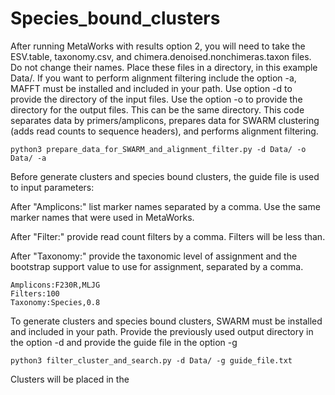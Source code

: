 # Species_bound_clusters
After running MetaWorks with results option 2, you will need to take the ESV.table, taxonomy.csv, and chimera.denoised.nonchimeras.taxon files. Do not change their names.
Place these files in a directory, in this example Data/.
If you want to perform alignment filtering include the option -a, MAFFT must be installed and included in your path.
Use option -d to provide the directory of the input files. Use the option -o to provide the directory for the output files. This can be the same directory.
This code separates data by primers/amplicons, prepares data for SWARM clustering (adds read counts to sequence headers), and performs alignment filtering.
```
python3 prepare_data_for_SWARM_and_alignment_filter.py -d Data/ -o Data/ -a
```
Before generate clusters and species bound clusters, the guide file is used to input parameters:

After "Amplicons:" list marker names separated by a comma. Use the same marker names that were used in MetaWorks.

After "Filter:" provide read count filters by a comma. Filters will be less than.

After "Taxonomy:" provide the taxonomic level of assignment and the bootstrap support value to use for assignment, separated by a comma.
```
Amplicons:F230R,MLJG
Filters:100
Taxonomy:Species,0.8
```
To generate clusters and species bound clusters, SWARM must be installed and included in your path. Provide the previously used output directory in the option -d and provide the guide file in the option -g
```
python3 filter_cluster_and_search.py -d Data/ -g guide_file.txt
```
Clusters will be placed in the 
